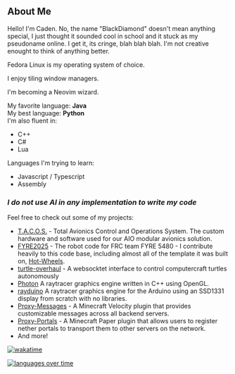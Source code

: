 ## About Me
Hello! I'm Caden. No, the name "BlackDiamond" doesn't mean anything special, I just thought it sounded cool in school and it stuck as my pseudoname online. I get it, its cringe, blah blah blah. I'm not creative enought to think of anything better.

Fedora Linux is my operating system of choice.

I enjoy tiling window managers.

I'm becoming a Neovim wizard.

My favorite language: **Java**<br/>
My best language: **Python**<br/>
I'm also fluent in:
* C++
* C#
* Lua

Languages I'm trying to learn:
* Javascript / Typescript
* Assembly


### *I do not use AI in any implementation to write my code*


Feel free to check out some of my projects:
* [T.A.C.O.S.](https://github.com/UNR-Aerospace-Club/T.A.C.O.S) - Total Avionics Control and Operations System. The custom hardware and software used for our AIO modular avionics solution. 
* [FYRE2025](https://github.com/FYRE5480/FYRE2025) - The robot code for FRC team FYRE 5480 - I contribute heavily to this code base, including almost all of the template it was built on, [Hot-Wheels](https://github.com/FYRE5480/Hot-Wheels).
* [turtle-overhaul](https://github.com/OGBlackDiamond/turtle-overhaul) - A websocktet interface to control computercraft turtles autonomously
* [Photon](https://github.com/OGBlackDiamond/photon) A raytracer graphics engine written in C++ using OpenGL.
* [rayduino](https://github.com/OGBlackDiamond/rayduino) A raytracer graphics engine for the Arduino using an SSD1331 display from scratch with no libraries.
* [Proxy-Messages](https://github.com/OGBlackDiamond/Proxy-Messages) - A Minecraft Velocity plugin that provides customizable messages across all backend servers.
* [Proxy-Portals](https://github.com/OGBlackDiamond/Proxy-Portals) - A Minecraft Paper plugin that allows users to register nether portals to transport them to other servers on the network.
* And more!

[![wakatime](https://wakatime.com/badge/user/d74ff05a-d128-4043-b694-bc10b155db9a.svg)](https://wakatime.com/@d74ff05a-d128-4043-b694-bc10b155db9a)

[![languages over time](https://wakatime.com/share/@BlackDiamond/b7d97a31-3abe-4071-9f3f-29c3dee3cd63.svg)](https://wakatime.com/@d74ff05a-d128-4043-b694-bc10b155db9a)
